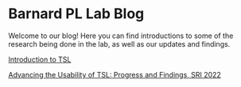 # Barnard PL Lab Blog

Welcome to our blog! Here you can find introductions to some of the research being done in the lab, as well as our updates and findings. 

[Introduction to TSL](https://barnard-pl-labs.github.io/tsltools/tsl_intro_blogpost)

[Advancing the Usability of TSL: Progress and Findings, SRI 2022](http://htmlpreview.github.io/?https://github.com/Barnard-PL-Labs/blog/blob/gh-pages/SRI22Smith/SRI%202022%20Research%20Documentation%20and%20Progress.html)





